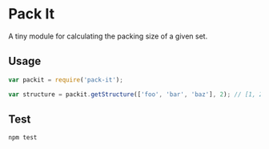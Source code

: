 # Pack It

A tiny module for calculating the packing size of a given set.

## Usage

```js
var packit = require('pack-it');

var structure = packit.getStructure(['foo', 'bar', 'baz'], 2); // [1, 2, 2]
```

## Test

```
npm test
```
